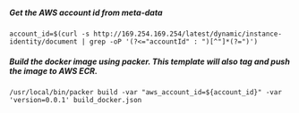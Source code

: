 ##### Get the AWS account id from meta-data
`account_id=$(curl -s http://169.254.169.254/latest/dynamic/instance-identity/document | grep -oP '(?<="accountId" : ")[^"]*(?=")')`

##### Build the docker image using packer. This template will also tag and push the image to AWS ECR.
`/usr/local/bin/packer build -var "aws_account_id=${account_id}" -var 'version=0.0.1' build_docker.json`
